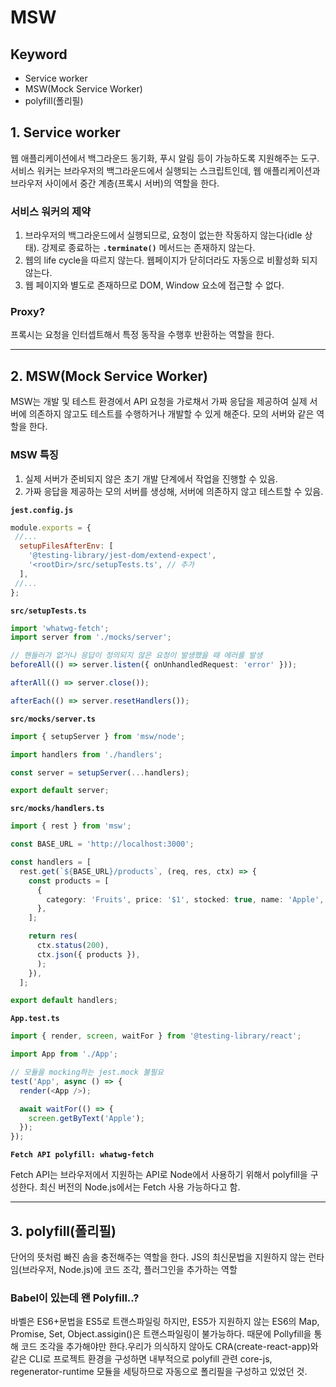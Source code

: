 # MSW

## Keyword

- Service worker
- MSW(Mock Service Worker)
- polyfill(폴리필)

## 1. Service worker

웹 애플리케이션에서 백그라운드 동기화, 푸시 알림 등이 가능하도록 지원해주는 도구. 서비스 워커는 브라우저의 백그라운드에서 실행되는 스크립트인데, 웹 애플리케이션과 브라우저 사이에서 중간 계층(프록시 서버)의 역할을 한다.

### 서비스 워커의 제약

1. 브라우저의 백그라운드에서 실행되므로, 요청이 없는한 작동하지 않는다(idle 상태). 강제로 종료하는 **`.terminate()`** 메서드는 존재하지 않는다.
2. 웹의 life cycle을 따르지 않는다. 웹페이지가 닫히더라도 자동으로 비활성화 되지 않는다.
3. 웹 페이지와 별도로 존재하므로 DOM, Window 요소에 접근할 수 없다.

### Proxy?

프록시는 요청을 인터셉트해서 특정 동작을 수행후 반환하는 역할을 한다.

---

## 2. MSW(Mock Service Worker)

MSW는 개발 및 테스트 환경에서 API 요청을 가로채서 가짜 응답을 제공하여 실제 서버에 의존하지 않고도 테스트를 수행하거나 개발할 수 있게 해준다. 모의 서버와 같은 역할을 한다.

### MSW 특징

1. 실제 서버가 준비되지 않은 초기 개발 단계에서 작업을 진행할 수 있음.
2. 가짜 응답을 제공하는 모의 서버를 생성해, 서버에 의존하지 않고 테스트할 수 있음.

**`jest.config.js`**

```javascript
module.exports = {
 //...
  setupFilesAfterEnv: [
    '@testing-library/jest-dom/extend-expect',
    '<rootDir>/src/setupTests.ts', // 추가
  ],
 //...
};
```

**`src/setupTests.ts`**

```typescript
import 'whatwg-fetch';
import server from './mocks/server';

// 핸들러가 없거나 응답이 정의되지 않은 요청이 발생했을 때 에러를 발생 
beforeAll(() => server.listen({ onUnhandledRequest: 'error' }));

afterAll(() => server.close());

afterEach(() => server.resetHandlers());
```

**`src/mocks/server.ts`**

```typescript
import { setupServer } from 'msw/node';

import handlers from './handlers';

const server = setupServer(...handlers);

export default server;
```

**`src/mocks/handlers.ts`**

```typescript
import { rest } from 'msw';

const BASE_URL = 'http://localhost:3000';

const handlers = [
  rest.get(`${BASE_URL}/products`, (req, res, ctx) => {
    const products = [
      {
        category: 'Fruits', price: '$1', stocked: true, name: 'Apple',
      },
    ];

    return res(
      ctx.status(200),
      ctx.json({ products }),
      );
    }),
  ];

export default handlers;
```

**`App.test.ts`**

```typescript
import { render, screen, waitFor } from '@testing-library/react';

import App from './App';

// 모듈을 mocking하는 jest.mock 불필요
test('App', async () => {
  render(<App />);

  await waitFor(() => {
    screen.getByText('Apple');
  });
});
```

**`Fetch API polyfill: whatwg-fetch`**

Fetch API는 브라우저에서 지원하는 API로 Node에서 사용하기 위해서 polyfill을 구성한다.
최신 버전의 Node.js에서는 Fetch 사용 가능하다고 함.

---

## 3. polyfill(폴리필)

단어의 뜻처럼 빠진 솜을 충전해주는 역할을 한다. JS의 최신문법을 지원하지 않는 런타임(브라우저, Node.js)에 코드 조각, 플러그인을 추가하는 역할

### Babel이 있는데 왠 Polyfill..?

바벨은 ES6+문법을 ES5로 트랜스파일링 하지만, ES5가 지원하지 않는 ES6의 Map, Promise, Set, Object.assigin()은 트랜스파일링이 불가능하다. 때문에 Pollyfill을 통해 코드 조각을 추가해야만 한다.우리가 의식하지 않아도 CRA(create-react-app)와 같은 CLI로 프로젝트 환경을 구성하면 내부적으로 polyfill 관련 core-js, regenerator-runtime 모듈을 세팅하므로 자동으로 폴리필을 구성하고 있었던 것.
